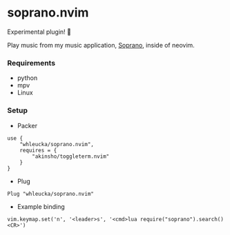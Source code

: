 # soprano.nvim

Experimental plugin! 👷

Play music from my music application, <a href='https://github.com/whleucka/soprano.nvim' title='Soprano'>Soprano</a>, inside of neovim.


### Requirements
- python
- mpv
- Linux

### Setup
- Packer
```
use {
    "whleucka/soprano.nvim",
    requires = {
        "akinsho/toggleterm.nvim"
    }
}
```

- Plug
```
Plug "whleucka/soprano.nvim"
```

- Example binding
```
vim.keymap.set('n', '<leader>s', '<cmd>lua require("soprano").search()<CR>')
```
